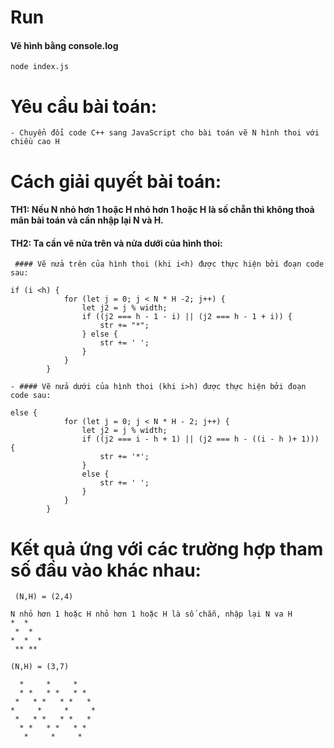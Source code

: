 
# Run

 #### Vẽ hình bằng console.log
```
node index.js
```


# Yêu cầu bài toán:
```
- Chuyển đổi code C++ sang JavaScript cho bài toán vẽ N hình thoi với chiều cao H 
```

# Cách giải quyết bài toán:


#### TH1: Nếu N nhỏ hơn 1 hoặc H nhỏ hơn 1 hoặc H là số chẵn thì không thoả mãn bài toán và cần nhập lại N và H.


#### TH2: Ta cần vẽ nửa trên và nửa dưới của hình thoi: 
```
 #### Vẽ nửa trên của hình thoi (khi i<h) được thực hiện bởi đoạn code sau:

if (i <h) {
            for (let j = 0; j < N * H -2; j++) {
                let j2 = j % width;
                if ((j2 === h - 1 - i) || (j2 === h - 1 + i)) {
                    str += "*";
                } else {
                    str += ' ';
                }
            }
        }

- #### Vẽ nửa dưới của hình thoi (khi i>h) được thực hiện bởi đoạn code sau: 

else {
            for (let j = 0; j < N * H - 2; j++) {
                let j2 = j % width;
                if ((j2 === i - h + 1) || (j2 === h - ((i - h )+ 1))) {
                    str += '*';
                }
                else {
                    str += ' ';
                }
            }
        }
```
# Kết quả ứng với các trường hợp tham số đầu vào khác nhau:
```
 (N,H) = (2,4)
 
N nhỏ hơn 1 hoặc H nhỏ hơn 1 hoặc H là số chẵn, nhập lại N va H 
*  * 
 *  *  
*  *  *
 ** ** 

```
```
(N,H) = (3,7)

  *     *     *   
  * *   * *   * *  
 *   * *   * *   * 
*     *     *     *
 *   * *   * *   * 
  * *   * *   * *  
   *     *     * 
```
